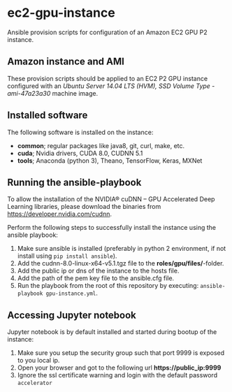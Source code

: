 # ec2-gpu-instance
Ansible provision scripts for configuration of an Amazon EC2 GPU P2 instance.

## Amazon instance and AMI

These provision scripts should be applied to an EC2 P2 GPU instance configured with an *Ubuntu Server 14.04 LTS (HVM), SSD Volume Type - ami-47a23a30* machine image.

## Installed software

The following software is installed on the instance:
- **common**; regular packages like java8, git, curl, make, etc.
- **cuda**; Nvidia drivers, CUDA 8.0, CUDNN 5.1
- **tools**; Anaconda (python 3), Theano, TensorFlow, Keras, MXNet

## Running the ansible-playbook

To allow the installation of the NVIDIA® cuDNN – GPU Accelerated Deep Learning libraries, please download the binaries from https://developer.nvidia.com/cudnn.

Perform the following steps to successfully install the instance using the ansible playbook:

1. Make sure ansible is installed (preferably in python 2 environment, if not install using `pip install ansible`).
2. Add the cudnn-8.0-linux-x64-v5.1.tgz file to the **roles/gpu/files/**-folder.
3. Add the public ip or dns of the instance to the hosts file.
4. Add the path of the pem key file to the ansible.cfg file.
5. Run the playbook from the root of this repository by executing: `ansible-playbook gpu-instance.yml`.

## Accessing Jupyter notebook

Jupyter notebook is by default installed and started during bootup of the instance:
1. Make sure you setup the security group such that port 9999 is exposed to you local ip.
2. Open your browser and got to the following url **https://public_ip:9999**
3. Ignore the ssl certificate warning and login with the default password `accelerator`
